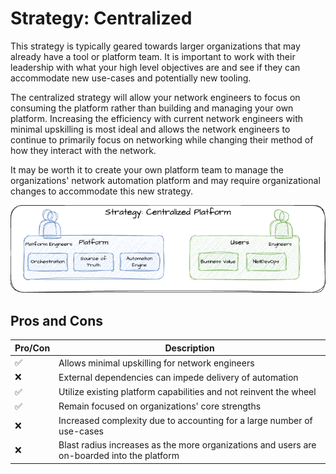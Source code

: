 # Strategy: Centralized

This strategy is typically geared towards larger organizations that may already have a tool or platform team. It is important to work with their leadership with what your high level objectives are and see if they can accommodate new use-cases and potentially new tooling.

The centralized strategy will allow your network engineers to focus on consuming the platform rather than building and managing your own platform. Increasing the efficiency with current network engineers with minimal upskilling is most ideal and allows the network engineers to continue to primarily focus on networking while changing their method of how they interact with the network.

It may be worth it to create your own platform team to manage the organizations' network automation platform and may require organizational changes to accommodate this new strategy.

![Automation Strategies](strategies-centralized.png)

## Pros and Cons

| Pro/Con | Description |
| ----------------------- | ----------- |
| :white_check_mark: | Allows minimal upskilling for network engineers |
| :x: | External dependencies can impede delivery of automation |
| :white_check_mark: | Utilize existing platform capabilities and not reinvent the wheel |
| :white_check_mark: | Remain focused on organizations' core strengths |
| :x: | Increased complexity due to accounting for a large number of use-cases |
| :x: | Blast radius increases as the more organizations and users are on-boarded into the platform |

